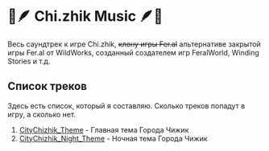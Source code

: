# 🎵🪶 Chi.zhik Music 🪶🎵
Весь саундтрек к игре Chi.zhik, ~~клону игры Fer.al~~ альтернативе закрытой игры Fer.al от WildWorks,
созданный создателем игр FeralWorld, Winding Stories и т.д.
## Список треков
Здесь есть список, который я составляю. Сколько треков попадут в игру, а сколько нет.
1. [CityChizhik_Theme](https://github.com/Chi-zhik/chi.zhik-music/blob/main/CityChizhik_Theme.wav) - Главная тема Города Чижик
2. [CityChizhik_Night_Theme](https://github.com/Chi-zhik/chi.zhik-music/blob/main/CityChizhik_Night_Theme.wav) - Ночная тема Города Чижик
